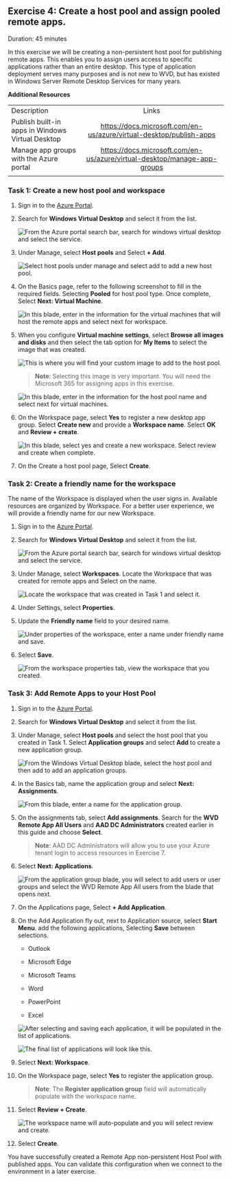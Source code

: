 ## Exercise 4: Create a host pool and assign pooled remote apps.

Duration:  45 minutes

In this exercise we will be creating a non-persistent host pool for publishing remote apps. This enables you to assign users access to specific applications rather than an entire desktop. This type of application deployment serves many purposes and is not new to WVD, but has existed in Windows Server Remote Desktop Services for many years.

**Additional Resources**

|                                                  |                                                              |
| ------------------------------------------------ | :----------------------------------------------------------: |
| Description                                      |                            Links                             |
| Publish built-in apps in Windows Virtual Desktop | https://docs.microsoft.com/en-us/azure/virtual-desktop/publish-apps |
| Manage app groups with the Azure portal          | https://docs.microsoft.com/en-us/azure/virtual-desktop/manage-app-groups |
|                                                  |                                                              |

### Task 1: Create a new host pool and workspace

1. Sign in to the [Azure Portal](https://portal.azure.com/).

2. Search for **Windows Virtual Desktop** and select it from the list.

   ![From the Azure portal search bar, search for windows virtual desktop and select the service.](images/searchwvd.png "Search for Windows Virtual Desktop")

3. Under Manage, select **Host pools** and Select **+ Add**.

   ![Select host pools under manage and select add to add a new host pool.](images/wvdHostPool.png "Windows Virtual Desktop blade")

4. On the Basics page, refer to the following screenshot to fill in the required fields. Selecting **Pooled** for host pool type. Once complete, Select **Next: Virtual Machine**.

   ![In this blade, enter in the information for the virtual machines that will host the remote apps and select next for workspace.](images/remoteapppool.png)

5. When you configure **Virtual machine settings**, select **Browse all images and disks** and then select the tab option for **My Items** to select the image that was created.

   ![This is where you will find your custom image to add to the host pool.](images/hostpoolcustom.png)

   >**Note**: Selecting this image is very important. You will need the Microsoft 365 for assigning apps in this exercise.

   ![In this blade, enter in the information for the host pool name and select next for virtual machines.](images/nextworkspace.png)

6. On the Workspace page, select **Yes** to register a new desktop app group. Select **Create new** and provide a **Workspace name**. Select **OK** and **Review + create**.

   ![In this blade, select yes and create a new workspace.  Select review and create when complete.](images/newworkspaceremoteapps.png)

7. On the Create a host pool page, Select **Create**.

### Task 2: Create a friendly name for the workspace

The name of the Workspace is displayed when the user signs in. Available resources are organized by Workspace. For a better user experience, we will provide a friendly name for our new Workspace.

1. Sign in to the [Azure Portal](https://portal.azure.com/).

2. Search for **Windows Virtual Desktop** and select it from the list.

   ![From the Azure portal search bar, search for windows virtual desktop and select the service.](images/searchwvd.png "Search for Windows Virtual Desktop")

3. Under Manage, select **Workspaces**. Locate the Workspace that was created for remote apps and Select on the name.

   ![Locate the workspace that was created in Task 1 and select it.](images/workspaceproperties.png)

4. Under Settings, select **Properties**.

5. Update the **Friendly name** field to your desired name.

   ![Under properties of the workspace, enter a name under friendly name and save.](images/savefriendlyname.png)

6. Select **Save**.

   ![From the workspace properties tab, view the workspace that you created.](images/workspaceFriendlyName.png "workspace properties tab")


### Task 3: Add Remote Apps to your Host Pool

1. Sign in to the [Azure Portal](https://portal.azure.com/).

2. Search for **Windows Virtual Desktop** and select it from the list.

3. Under Manage, select **Host pools** and select the host pool that you created in Task 1.  Select **Application groups** and select **Add** to create a new application group.

   ![From the Windows Virtual Desktop blade, select the host pool and then add to add an application groups.](images/newappgroup.png "Manage Application groups")

4. In the Basics tab, name the application group and select **Next: Assignments**.

   ![From this blade, enter a name for the application group.](images/appgroupname.png)

5. On the assignments tab, select **Add assignments**.  Search for the **WVD Remote App All Users** and **AAD DC Administrators** created earlier in this guide and choose **Select**.  

   >**Note**: AAD DC Administrators will allow you to use your Azure tenant login to access resources in Exercise 7.

6. Select **Next: Applications**.

   ![From the application group blade, you will select to add users or user groups and select the WVD Remote App All users from the blade that opens next.](images/assigngroup.png)

7. On the Applications page, Select **+ Add Application**.

8. On the Add Application fly out, next to Application source, select **Start Menu**. add the following applications, Selecting **Save** between selections.

   - Outlook

   - Microsoft Edge

   - Microsoft Teams

   - Word

   - PowerPoint

   - Excel

   ![After selecting and saving each application, it will be populated in the list of applications.](images/selectapps.png)

   ![The final list of applications will look like this.](images/listofapps.png)

9. Select **Next: Workspace**.

10. On the Workspace page, select **Yes** to register the application group.

    >**Note**: The **Register application group** field will automatically populate with the workspace name.

11. Select **Review + Create**.

    ![The workspace name will auto-populate and you will select review and create.](images/remoteappws.png)

12. Select **Create**.

You have successfully created a Remote App non-persistent Host Pool with published apps. You can validate this configuration when we connect to the environment in a later exercise.